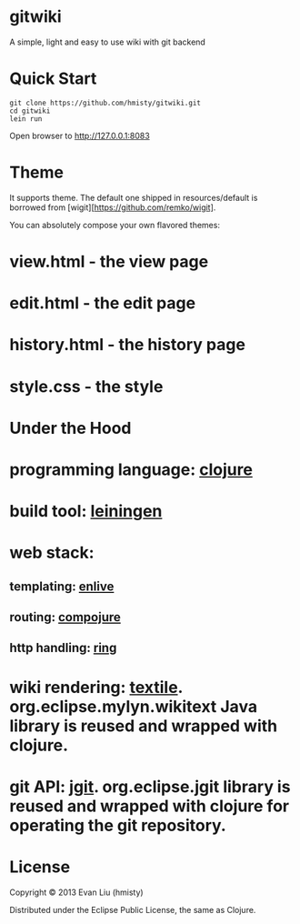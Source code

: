 gitwiki
=======

A simple, light and easy to use wiki with git backend

Quick Start
=======

	git clone https://github.com/hmisty/gitwiki.git
	cd gitwiki
	lein run

Open browser to http://127.0.0.1:8083

Theme
=======
It supports theme. The default one shipped in resources/default is borrowed from [wigit][https://github.com/remko/wigit].

You can absolutely compose your own flavored themes:

# view.html - the view page
# edit.html - the edit page
# history.html - the history page
# style.css - the style

Under the Hood
=======
# programming language: [clojure][1]
# build tool: [leiningen][2]
# web stack:
## templating: [enlive][3]
## routing: [compojure][4]
## http handling: [ring][5]
# wiki rendering: [textile][6]. org.eclipse.mylyn.wikitext Java library is reused and wrapped with clojure.
# git API: [jgit][7]. org.eclipse.jgit library is reused and wrapped with clojure for operating the git repository.

[1]: http://clojure.org/
[2]: http://leiningen.org/
[3]: https://github.com/cgrand/enlive
[4]: https://github.com/weavejester/compojure
[5]: https://github.com/ring-clojure/ring.git
[6]: http://en.wikipedia.org/wiki/Textile_(markup_language)
[7]: http://www.jgit.org

License
=======
Copyright © 2013 Evan Liu (hmisty)

Distributed under the Eclipse Public License, the same as Clojure.
